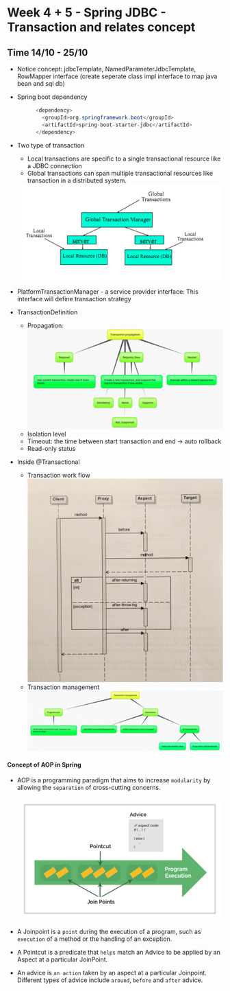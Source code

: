 <h1> Week 4 + 5 - Spring JDBC - Transaction and relates concept </h1>

<h2> Time 14/10 - 25/10 </h2> 

+ Notice concept: jdbcTemplate, NamedParameterJdbcTemplate, RowMapper interface (create seperate class impl interface to map java bean and sql db) 
+ Spring boot dependency
  
  ```java
        <dependency>
          <groupId>org.springframework.boot</groupId>
          <artifactId>spring-boot-starter-jdbc</artifactId>
        </dependency>
  ```

+ Two type of transaction
  + Local transactions are specific to a single transactional resource like a JDBC connection
  + Global transactions can span multiple transactional resources like transaction in a distributed system.
  <div align="center">
    <img src="media/tx_type.png" />
  </div>

+ PlatformTransactionManager - a service provider interface: This interface will define transaction strategy

+ TransactionDefinition
  + Propagation:
        <div align="center">
            <img src="media/tx-propagation.png" />
        </div>
  + Isolation level
  + Timeout: the time between start transaction and end -> auto rollback
  + Read-only status 

+ Inside @Transactional
  + Transaction work flow
    <div align="center">
        <img src="media/tx-workflow.jpg" />
    </div>
  + Transaction management
    <div align="center">
        <img src="media/tx-manage.png" />
    </div>

#### Concept of AOP in Spring

+ AOP is a programming paradigm that aims to increase `modularity` by allowing the `separation` of cross-cutting concerns. 

    <div align="center">
        <img src="media/aop-overview.jpg" />
    </div>

+ A Joinpoint is a `point` during the execution of a program, such as `execution` of a method or the handling of an exception.

+ A Pointcut is a predicate that `helps` match an Advice to be applied by an Aspect at a particular JoinPoint.

+ An advice is `an action` taken by an aspect at a particular Joinpoint. Different types of advice include `around`, `before` and `after` advice.

